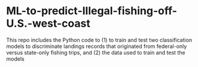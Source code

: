 # ML-to-predict-Illegal-fishing-off-U.S.-west-coast
 This repo includes the Python code to (1) to train and test two classification models to discriminate landings records that originated from federal-only versus state-only fishing trips, and (2) the data used to train and test the models

